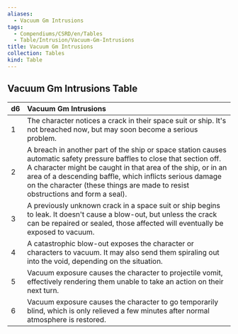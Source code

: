 ```yaml
---
aliases:
  - Vacuum Gm Intrusions
tags:
  - Compendiums/CSRD/en/Tables
  - Table/Intrusion/Vacuum-Gm-Intrusions
title: Vacuum Gm Intrusions
collection: Tables
kind: Table
---
```

## Vacuum Gm Intrusions Table
|  d6 | Vacuum Gm Intrusions  |
| ------------- | :----------- |
| 1 | The character notices a crack in their space suit or ship. It's not breached now, but may soon become a serious problem. |
| 2 | A breach in another part of the ship or space station causes automatic safety pressure baffles to close that section off. A character might be caught in that area of the ship, or in an area of a descending baffle, which inflicts serious damage on the character (these things are made to resist obstructions and form a seal). |
| 3 | A previously unknown crack in a space suit or ship begins to leak. It doesn't cause a blow-out, but unless the crack can be repaired or sealed, those affected will eventually be exposed to vacuum. |
| 4 | A catastrophic blow-out exposes the character or characters to vacuum. It may also send them spiraling out into the void, depending on the situation. |
| 5 | Vacuum exposure causes the character to projectile vomit, effectively rendering them unable to take an action on their next turn. |
| 6 | Vacuum exposure causes the character to go temporarily blind, which is only relieved a few minutes after normal atmosphere is restored. |